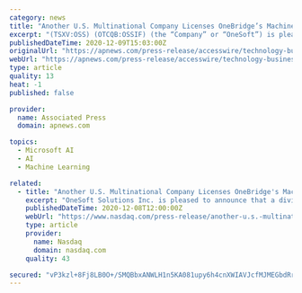 ```yaml
---
category: news
title: "Another U.S. Multinational Company Licenses OneBridge’s Machine Learning SaaS Solution"
excerpt: "(TSXV:OSS) (OTCQB:OSSIF) (the “Company” or “OneSoft”) is pleased to announce that a division of a Fortune 100 company (the “Client”) has entered into a multi-year agreement with the Company’s wholly owned subsidiary,"
publishedDateTime: 2020-12-09T15:03:00Z
originalUrl: "https://apnews.com/press-release/accesswire/technology-business-industry-regulation-corporate-news-north-america-5d93e5a55293370f3fe0fd4868c6fed7"
webUrl: "https://apnews.com/press-release/accesswire/technology-business-industry-regulation-corporate-news-north-america-5d93e5a55293370f3fe0fd4868c6fed7"
type: article
quality: 13
heat: -1
published: false

provider:
  name: Associated Press
  domain: apnews.com

topics:
  - Microsoft AI
  - AI
  - Machine Learning

related:
  - title: "Another U.S. Multinational Company Licenses OneBridge's Machine Learning SaaS Solution"
    excerpt: "OneSoft Solutions Inc. is pleased to announce that a division of a Fortune 100 company has entered into a multi-year agreement with the Company's wholly owned subsidiary, OneBridge Solutions Inc. to use Cognitive Integrity Management TM software-as-a-service solution for one of its major pipelines in the U."
    publishedDateTime: 2020-12-08T12:00:00Z
    webUrl: "https://www.nasdaq.com/press-release/another-u.s.-multinational-company-licenses-onebridges-machine-learning-saas-solution"
    type: article
    provider:
      name: Nasdaq
      domain: nasdaq.com
    quality: 43

secured: "vP3kzl+8Fj8LB0O+/SMQBbxANWLH1n5KA081upy6h4cnXWIAVJcfMJMEGbdRrX+8EdnwujIfRhNcXabeL3YoricHcFHhv3OFiE/cob6mFUUyKUvAJD3jIey+M8dQHq63BCKq3XAkV4QCQofjSddi5DQHwtlddqW8TRFjeTzUzBx+uVHOq1D1ntjwzAh5wj5lJRWVl/TqkslO2V0ETuoPpXINEEE85zD3iLH0vPCpf79wRhDEmfDlHBFZBzUGltNHtgv66N0p3Jlsp7ygDphHLl9oV98c17PqrOtpxZlTxZA2XRiS74pyf8OECic4wwLhQjm+DcJFq/KBddLmCcVGAHkhuXGXnYhWz1qfB3dz09w=;m5YuIajAdZrvxrak+II3sQ=="
---
```


